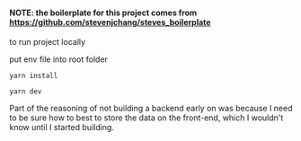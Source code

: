#### NOTE: the boilerplate for this project comes from https://github.com/stevenjchang/steves_boilerplate

to run project locally

put env file into root folder

`yarn install`

`yarn dev`

Part of the reasoning of not building a backend early on was because I need to be sure how to best to store the data on the front-end, which I wouldn't know until I started building.
